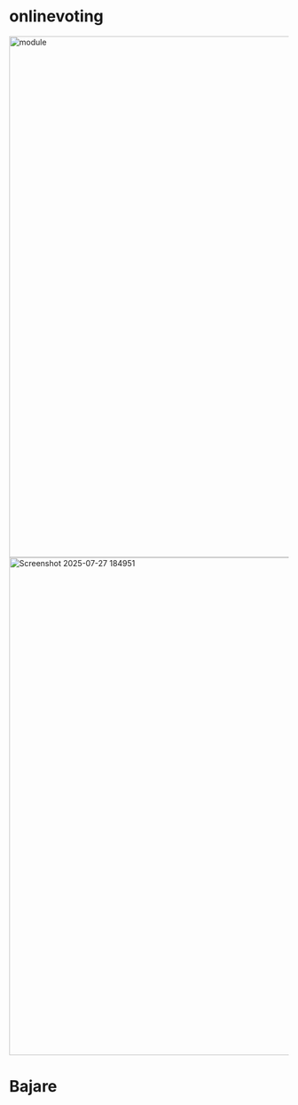 # onlinevoting
<img width="1296" height="938" alt="module" src="https://github.com/user-attachments/assets/d89edd5b-0b28-4036-926a-79d33e6a4d37" />
<img width="1122" height="896" alt="Screenshot 2025-07-27 184951" src="https://github.com/user-attachments/assets/adf1d7ef-0321-49ea-be5c-b7b2005cf8cd" />


# Bajare